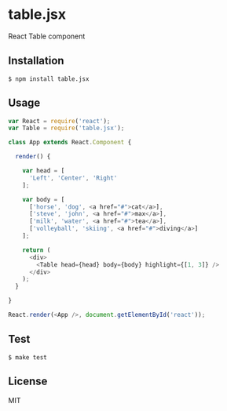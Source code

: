
# table.jsx

React Table component

## Installation

```
$ npm install table.jsx
```

## Usage

```js
var React = require('react');
var Table = require('table.jsx');

class App extends React.Component {

  render() {

    var head = [
      'Left', 'Center', 'Right'
    ];

    var body = [
      ['horse', 'dog', <a href="#">cat</a>],
      ['steve', 'john', <a href="#">max</a>],
      ['milk', 'water', <a href="#">tea</a>],
      ['volleyball', 'skiing', <a href="#">diving</a>]
    ];

    return (
      <div>
        <Table head={head} body={body} highlight={[1, 3]} />
      </div>
    );
  }

}

React.render(<App />, document.getElementById('react'));
```

## Test

```
$ make test
```

## License

MIT
